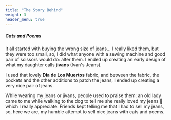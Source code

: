 ```yaml
---
title: "The Story Behind"
weight: 3
header_menu: true
---
```


##### Cats and Poems

It all started with buying the wrong size of jeans... I really liked them, but they were too small, so, I did what anyone with a sewing machine and good pair of scissors would do: alter them. I ended up creating an early design of what my daughter calls **jivans** (Ivan's Jeans).

I used that lovely **Dia de Los Muertos** fabric, and between the fabric, the pockets and the other additions to patch the jeans, I ended up creating a very nice pair of jeans.

While wearing my jeans or jivans, people used to praise them: an old lady came to me while walking to the dog to tell me she really loved my jeans 💜 which I really appreciate. Friends kept telling me that I had to sell my jeans, so, here we are, my humble attempt to sell nice jeans with cats and poems.
